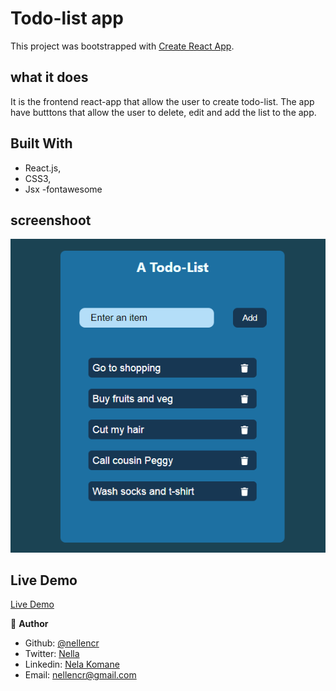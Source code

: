# Todo-list app

This project was bootstrapped with [Create React App](https://github.com/facebook/create-react-app).


## what it does
It is the frontend react-app that allow the user to create todo-list. The app have butttons that allow the user to delete, edit and add the list to the app.


## Built With

- React.js,
- CSS3,
- Jsx
-fontawesome


## screenshoot

![](src/images/screens.png)


## Live Demo
 [Live Demo](https://nellencr.github.io/todos)


👤 **Author**

- Github: [@nellencr](https://github.com/nellencr)
- Twitter: [Nella](https://twitter.com/Nella75794271)
- Linkedin: [Nela Komane](https://www.linkedin.com/in/nela-komane-8866b9192/)
- Email: nellencr@gmail.com

